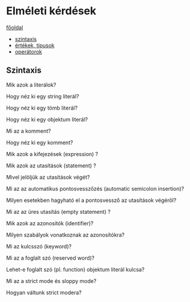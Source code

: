 # Elméleti kérdések

[főoldal](../..)

- [szintaxis](theory/syntax)
- [értékek, típusok](theory/values)
- [operátorok](theory/operators)

## Szintaxis

Mik azok a literálok? 

Hogy néz ki egy string literál? 

Hogy néz ki egy tömb literál? 

Hogy néz ki egy objektum literál? 

Mi az a komment? 

Hogy néz ki egy komment? 

Mik azok a kifejezések (expression) ? 

Mik azok az utasítások (statement) ? 

Mivel jelöljük az utasítások végét?

Mi az az automatikus pontosvesszőzés (automatic semicolon insertion)? 

Milyen esetekben hagyható el a pontosvessző az utasítások végéről? 

Mi az az üres utasítás (empty statement) ? 

Mik azok az azonosítók (identifier)? 

Milyen szabályok vonatkoznak az azonosítókra? 

Mi az kulcsszó (keyword)?

Mi az a foglalt szó (reserved word)? 

Lehet-e foglalt szó (pl. function) objektum literál kulcsa? 

Mi az a strict mode és sloppy mode? 

Hogyan váltunk strict modera? 

